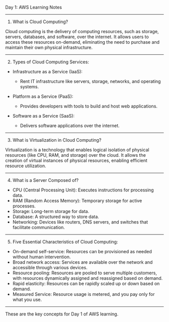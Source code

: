 Day 1: AWS Learning Notes

---

1. What is Cloud Computing?

Cloud computing is the delivery of computing resources, such as storage, servers, databases, and software, over the internet. It allows users to access these resources on-demand, eliminating the need to purchase and maintain their own physical infrastructure.

---

2. Types of Cloud Computing Services:

- Infrastructure as a Service (IaaS): 
  - Rent IT infrastructure like servers, storage, networks, and operating systems.
  
- Platform as a Service (PaaS):
  - Provides developers with tools to build and host web applications.

- Software as a Service (SaaS):
  - Delivers software applications over the internet.

---

3. What is Virtualization in Cloud Computing?

Virtualization is a technology that enables logical isolation of physical resources (like CPU, RAM, and storage) over the cloud. It allows the creation of virtual instances of physical resources, enabling efficient resource utilization.

---

4. What is a Server Composed of?

- CPU (Central Processing Unit): Executes instructions for processing data.
- RAM (Random Access Memory): Temporary storage for active processes.
- Storage: Long-term storage for data.
- Database: A structured way to store data.
- Networking: Devices like routers, DNS servers, and switches that facilitate communication.

---

5. Five Essential Characteristics of Cloud Computing:

- On-demand self-service: Resources can be provisioned as needed without human intervention.
- Broad network access: Services are available over the network and accessible through various devices.
- Resource pooling: Resources are pooled to serve multiple customers, with resources dynamically assigned and reassigned based on demand.
- Rapid elasticity: Resources can be rapidly scaled up or down based on demand.
- Measured Service: Resource usage is metered, and you pay only for what you use.

--- 

These are the key concepts for Day 1 of AWS learning.